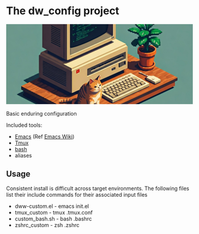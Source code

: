 
# The dw_config project

![Banner - computer and cat](compcat_banner.jpg)

Basic enduring configuration


Included tools:

* [Emacs][emacs] (Ref [Emacs Wiki][])
* [Tmux][]
* [bash][]
* aliases

## Usage 

Consistent install is difficult across target environments.
The following files list their include commands for their
associated input files

* dww-custom.el - emacs init.el
* tmux_custom - tmux .tmux.conf
* custom_bash.sh - bash .bashrc
* zshrc_custom - zsh .zshrc



[emacs]: http://www.gnu.org/software/emacs "Emacs"
[Emacs Wiki]: http://www.emacswiki.org "Emacs Wiki"
[Tmux]: http://tmux.sourceforge.net
[ipynb]: http://ipython.org/ipython-doc/stable/notebook/notebook.html
[flxbx]: http://fluxbox.org/
[bash]: https://www.gnu.org/software/bash/
